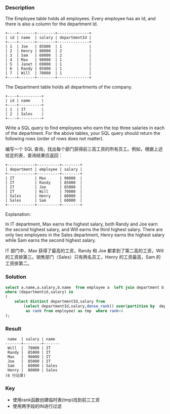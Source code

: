 ### Description

The Employee table holds all employees. Every employee has an Id, and there is also a column for the department Id.
```
+----+-------+--------+--------------+
| id | name  | salary | departmentId |
+----+-------+--------+--------------+
| 1  | Joe   | 85000  | 1            |
| 2  | Henry | 80000  | 2            |
| 3  | Sam   | 60000  | 2            |
| 4  | Max   | 90000  | 1            |
| 5  | Janet | 69000  | 1            |
| 6  | Randy | 85000  | 1            |
| 7  | Will  | 70000  | 1            |
+----+-------+--------+--------------+
```
The Department table holds all departments of the company.
```
+----+----------+
| id | name     |
+----+----------+
| 1  | IT       |
| 2  | Sales    |
+----+----------+
```
Write a SQL query to find employees who earn the top three salaries in each of the department. For the above tables, your SQL query should return the following rows (order of rows does not matter).

编写一个 SQL 查询，找出每个部门获得前三高工资的所有员工。例如，根据上述给定的表，查询结果应返回：
```
+------------+----------+--------+
| department | employee | salary |
+------------+----------+--------+
| IT         | Max      | 90000  |
| IT         | Randy    | 85000  |
| IT         | Joe      | 85000  |
| IT         | Will     | 70000  |
| Sales      | Henry    | 80000  |
| Sales      | Sam      | 60000  |
+------------+----------+--------+
```
Explanation:

In IT department, Max earns the highest salary, both Randy and Joe earn the second highest salary, and Will earns the third highest salary. There are only two employees in the Sales department, Henry earns the highest salary while Sam earns the second highest salary.

IT 部门中，Max 获得了最高的工资，Randy 和 Joe 都拿到了第二高的工资，Will 的工资排第三。销售部门（Sales）只有两名员工，Henry 的工资最高，Sam 的工资排第二。

### Solution
```sql
select a.name,a.salary,b.name  from employee a  left join department b on a.departmentid=b.id
where (departmentid,salary) in
(
    select distinct departmentId,salary from
        (select departmentId,salary,dense_rank() over(partition by  departmentId order by salary desc)
         as rank from employee) as tmp  where rank<4
);
```
### Result
```
 name  | salary | name
-------+--------+-------
 Will  |  70000 | IT
 Randy |  85000 | IT
 Max   |  90000 | IT
 Joe   |  85000 | IT
 Sam   |  60000 | Sales
 Henry |  80000 | Sales
(6 行记录)
```

### Key

- 使用rank函数创建临时表(tmp)找到前三工资
- 使用两字段的IN进行过滤